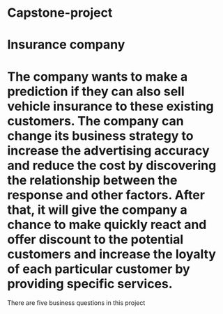 # Capstone-project
# Insurance company
# The company wants to make a prediction if they can also sell vehicle insurance to these existing customers. The company can change its business strategy to increase the advertising accuracy and reduce the cost by discovering the relationship between the response and other factors. After that, it will give the company a chance to make quickly react and offer discount to the potential customers and increase the loyalty of each particular customer by providing specific services.
There are five business questions in this project
